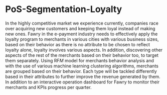 # PoS-Segmentation-Loyalty

In the highly competitive market we experience currently, companies race over acquiring new customers and keeping them loyal instead of making new ones. Fawry in the e-payment industry needs to effectively apply the loyalty program to merchants in various cities with various business sizes, based on their behavior as there is no attribute to be chosen to reflect loyalty alone, loyalty involves various aspects. In addition, discovering other aspects of the rest of the merchants based on their behavior too, to target them separately. Using RF*M* model for merchants behavior analysis and with the use of various machine learning clustering algorithms, merchants are grouped based on their behavior. Each type will be tackled differently based in their attributes to further improve the revenue generated by them. In addition to an interactive operation dashboard for Fawry to monitor their merchants and KPIs progress per quarter.
